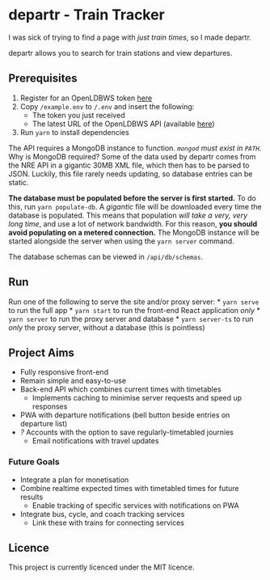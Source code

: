 # departr - Train Tracker

I was sick of trying to find a page with *just train times*, so I made departr.

departr allows you to search for train stations and view departures.

## Prerequisites

1. Register for an OpenLDBWS token [here](http://realtime.nationalrail.co.uk/OpenLDBWSRegistration/)
2. Copy `/example.env` to `/.env` and insert the following:
    * The token you just received
    * The latest URL of the OpenLDBWS API (available [here](https://lite.realtime.nationalrail.co.uk/openldbws/))
3. Run `yarn` to install dependencies

The API requires a MongoDB instance to function. *`mongod` must exist in `PATH`.* Why is MongoDB required? Some of the data used by departr comes from the NRE API in a gigantic 30MB XML file, which then has to be parsed to JSON. Luckily, this file rarely needs updating, so database entries can be static.

**The database must be populated before the server is first started.** To do this, run `yarn populate-db`. A *gigantic* file will be downloaded every time the database is populated. This means that population *will take a very, very long time*, and use a lot of network bandwidth. For this reason, **you should avoid populating on a metered connection.** The MongoDB instance will be started alongside the server when using the `yarn server` command.

The database schemas can be viewed in `/api/db/schemas`.

## Run

Run one of the following to serve the site and/or proxy server:
    * `yarn serve` to run the full app
    * `yarn start` to run the front-end React application *only*
    * `yarn server` to run the proxy server and database
    * `yarn server-ts` to run *only* the proxy server, without a database (this is pointless)

## Project Aims

* Fully responsive front-end
* Remain simple and easy-to-use
* Back-end API which combines current times with timetables
    * Implements caching to minimise server requests and speed up responses
* PWA with departure notifications (bell button beside entries on departure list)
* *?* Accounts with the option to save regularly-timetabled journies
    * Email notifications with travel updates

### Future Goals

* Integrate a plan for monetisation
* Combine realtime expected times with timetabled times for future results
    * Enable tracking of specific services with notifications on PWA
* Integrate bus, cycle, and coach tracking services
    * Link these with trains for connecting services

## Licence

This project is currently licenced under the MIT licence.
